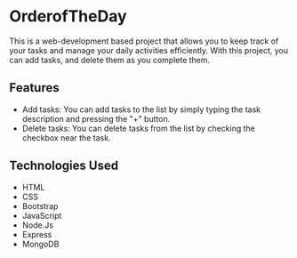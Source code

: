 # OrderofTheDay

This is a web-development based project that allows you to keep track of your tasks and manage your daily activities efficiently. With this project, you can add tasks,  and delete them as you complete them. 

## Features

- Add tasks: You can add tasks to the list by simply typing the task description and pressing the "+" button.
- Delete tasks: You can delete tasks from the list by checking the checkbox near the task.

## Technologies Used

- HTML
- CSS
- Bootstrap
- JavaScript
- Node.Js
- Express
- MongoDB
